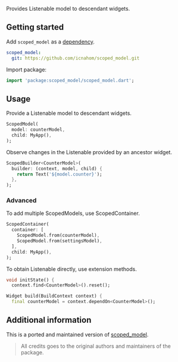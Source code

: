 <!-- 
This README describes the package. If you publish this package to pub.dev,
this README's contents appear on the landing page for your package.

For information about how to write a good package README, see the guide for
[writing package pages](https://dart.dev/guides/libraries/writing-package-pages). 

For general information about developing packages, see the Dart guide for
[creating packages](https://dart.dev/guides/libraries/create-library-packages)
and the Flutter guide for
[developing packages and plugins](https://flutter.dev/developing-packages). 
-->

Provides Listenable model to descendant widgets.

## Getting started

Add `scoped_model` as a [dependency](https://dart.dev/tools/pub/dependencies#git-packages). 
```yaml
scoped_model:
  git: https://github.com/icnahom/scoped_model.git
```

Import package: 
```dart 
import 'package:scoped_model/scoped_model.dart'; 
```

## Usage

Provide a Listenable model to descendant widgets. 

```dart
ScopedModel(
  model: counterModel,
  child: MyApp(),
);
```

Observe changes in the Listenable provided by an ancestor widget.

```dart
ScopedBuilder<CounterModel>(
  builder: (context, model, child) {
    return Text('${model.counter}');
  },
);
```

### Advanced

To add multiple ScopedModels, use ScopedContainer. 

```dart
ScopedContainer(
  container: [
    ScopedModel.from(counterModel),
    ScopedModel.from(settingsModel),
  ],
  child: MyApp(),
);
```

To obtain Listenable directly, use extension methods. 

```dart
void initState() {
  context.find<CounterModel>().reset();
```
```dart
Widget build(BuildContext context) {
  final counterModel = context.dependOn<CounterModel>();
```

## Additional information

This is a ported and maintained version of [scoped_model](https://github.com/brianegan/scoped_model). 

> All credits goes to the original authors and maintainers of the package.
